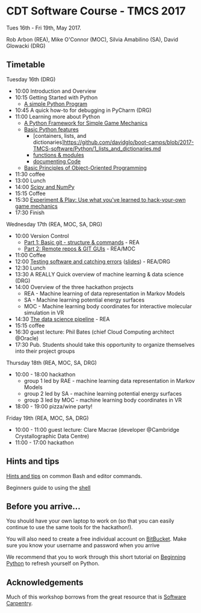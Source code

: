 # CDT Software Course - TMCS 2017

Tues 16th - Fri 19th, May 2017.

Rob Arbon (REA), Mike O'Connor (MOC), Silvia Amabilino (SA), David Glowacki (DRG)

## Timetable

Tuesday 16th (DRG)

* 10:00 Introduction and Overview
* 10:15 Getting Started with Python
    * [A simple Python Program](https://github.com/davidglo/boot-camps/blob/2017-TMCS-software/gettingStarted.md)
* 10:45 A quick how-to for debugging in PyCharm (DRG)
* 11:00 Learning more about Python
    * [A Python Framework for Simple Game Mechanics](https://github.com/davidglo/boot-camps/blob/2017-TMCS-software/pyGlet-GameMechanics.md)
    * [Basic Python features](https://github.com/davidglo/boot-camps/blob/2016-TMCS-software/Outlines/python-outline.md#python-outline)
      * [containers, lists, and dictionaries]https://github.com/davidglo/boot-camps/blob/2017-TMCS-software/Python/1_lists_and_dictionaries.md
      * [functions & modules](https://github.com/davidglo/boot-camps/blob/2017-TMCS-software/Python/2_functions_and_modules.md)
      * [documenting Code](https://github.com/davidglo/boot-camps/blob/2017-TMCS-software/Python/3_documenting_code.md)
    * [Basic Principles of Object-Oriented Programming](Python/4_object_orientation.md)
* 11:30 coffee
* 13:00 Lunch
* 14:00 [Scipy and NumPy](Python/5_numpy.md)
* 15:15 Coffee 
* 15:30 [Experiment & Play: Use what you've learned to hack-your-own game mechanics](https://github.com/davidglo/boot-camps/blob/2017-TMCS-software/pyGlet-GameMechanics-II.md)
* 17:30 Finish 

Wednesday 17th (REA, MOC, SA, DRG)

* 10:00  Version Control 
    * [Part 1: Basic git - structure & commands](https://github.com/davidglo/boot-camps/blob/2016-TMCS-software/Outlines/git-outline.md#git-and-version-control) - REA
    * [Part 2: Remote repos & GIT GUIs](https://github.com/davidglo/boot-camps/blob/2016-TMCS-software/Outlines/git-outline.md#part-2) - REA/MOC
* 11:00 Coffee
* 12:00 [Testing software and catching errors](testing/README.md) ([slides](testing/Testing.ppt)) - REA/DRG
* 12:30 Lunch
* 13:30 A REALLY Quick overview of machine learning & data science (DRG)
* 14:00 Overview of the three hackathon projects
    * REA - Machine learning of data representation in Markov Models
    * SA  - Machine learning potential energy surfaces
    * MOC - Machine learning body coordinates for interactive molecular simulation in VR
* 14:30 [The data science pipeline](https://github.com/RobertArbon/pipeline_example/blob/master/Data%20science%20pipeline.ipynb) - REA
* 15:15 coffee
* 16:30 guest lecture: Phil Bates (chief Cloud Computing architect @Oracle)
* 17:30 Pub. Students should take this opportunity to organize themselves into their project groups

Thursday 18th (REA, MOC, SA, DRG)

* 10:00 - 18:00 hackathon
    * group 1 led by RAE - machine learning data representation in Markov Models
    * group 2 led by SA  - machine learning potential energy surfaces
    * group 3 led by MOC - machine learning body coordinates in VR
* 18:00 - 19:00 pizza/wine party!

Friday 19th (REA, MOC, SA, DRG)
 
* 10:00 - 11:00 guest lecture: Clare Macrae (developer @Cambridge Crystallographic Data Centre)
* 11:00 - 17:00 hackathon


## Hints and tips

[Hints and tips](HintsAndTips.md) on common Bash and editor commands.

Beginners guide to using the [shell](shell/README.md)
## Before you arrive...

You should have your own laptop to work on (so that you can easily continue to use the same tools for the hackathon!).

You will also need to create a free individual account on 
[BitBucket](https://bitbucket.org/account/signup/). Make sure 
you know your username and password when you arrive

We recommend that you to work through this short tutorial on 
[Beginning Python](http://chryswoods.com/beginning_python) to refresh yourself on Python. 

## Acknowledgements 

Much of this workshop borrows from the great resource that is [Software Carpentry](https://software-carpentry.org/).
